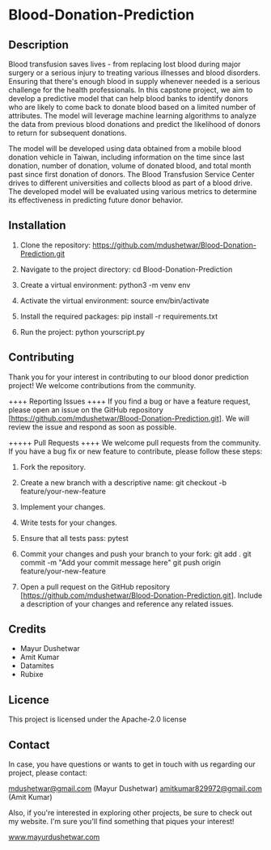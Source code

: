 # Blood-Donation-Prediction

## Description

Blood transfusion saves lives - from replacing lost blood during major surgery or a serious injury to treating various illnesses and blood disorders. Ensuring that there's enough blood in supply whenever needed is a serious challenge for the health professionals. In this capstone project, we aim to develop a predictive model that can help blood banks to identify donors who are likely to come back to donate blood based on a limited number of attributes. The model will leverage machine learning algorithms to analyze the data from previous blood donations and predict the likelihood of donors to return for subsequent donations.

The model will be developed using data obtained from a mobile blood donation vehicle in Taiwan, including information on the time since last donation, number of donation, volume of donated blood, and total month past since first donation of donors. The Blood Transfusion Service Center drives to different universities and collects blood as part of a blood drive. The developed model will be evaluated using various metrics to determine its effectiveness in predicting future donor behavior.

## Installation

1. Clone the repository:
https://github.com/mdushetwar/Blood-Donation-Prediction.git

2. Navigate to the project directory:
cd Blood-Donation-Prediction

3. Create a virtual environment:
python3 -m venv env

4. Activate the virtual environment:
source env/bin/activate

5. Install the required packages:
pip install -r requirements.txt

6. Run the project:
python yourscript.py


## Contributing

Thank you for your interest in contributing to our blood donor prediction project! We welcome contributions from the community.

++++ Reporting Issues ++++
If you find a bug or have a feature request, please open an issue on the GitHub repository [https://github.com/mdushetwar/Blood-Donation-Prediction.git]. We will review the issue and respond as soon as possible.

+++++ Pull Requests ++++
We welcome pull requests from the community. If you have a bug fix or new feature to contribute, please follow these steps:

1. Fork the repository.

2. Create a new branch with a descriptive name:
git checkout -b feature/your-new-feature

3. Implement your changes.

4. Write tests for your changes.

5. Ensure that all tests pass:
pytest

6. Commit your changes and push your branch to your fork:
git add .
git commit -m "Add your commit message here"
git push origin feature/your-new-feature

7. Open a pull request on the GitHub repository [https://github.com/mdushetwar/Blood-Donation-Prediction.git]. Include a description of your changes and reference any related issues.


## Credits
- Mayur Dushetwar
- Amit Kumar
- Datamites
- Rubixe


## Licence
This project is licensed under the Apache-2.0 license


## Contact
In case, you have questions or wants to get in touch with us regarding our project, please contact:

mdushetwar@gmail.com (Mayur Dushetwar)
amitkumar829972@gmail.com (Amit Kumar)


Also, if you're interested in exploring other projects, be sure to check out my website. I'm sure you'll find something that piques your interest!

www.mayurdushetwar.com



